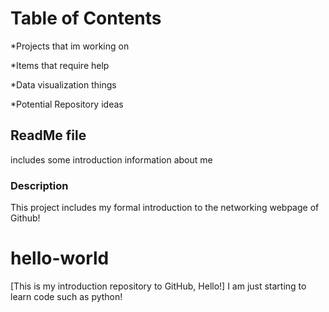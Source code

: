 # **Table of Contents**

*Projects that im working on

*Items that require help

*Data visualization things

*Potential Repository ideas

## ReadMe file
includes some introduction information about me 

### Description 
This project includes my formal introduction to the networking webpage of Github!

# hello-world
[This is my introduction repository to GitHub, Hello!]
I am just starting to learn code such as python!


